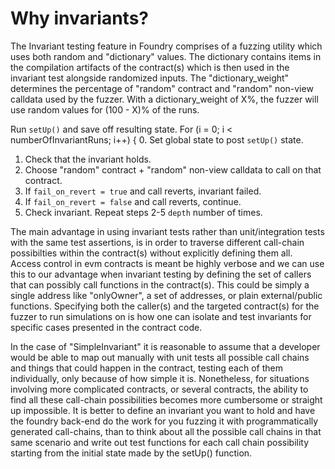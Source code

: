 # Why invariants?

The Invariant testing feature in Foundry comprises of a fuzzing utility which uses both random and "dictionary" values. The dictionary contains items in the compilation artifacts of the contract(s) which is then used in the invariant test alongside randomized inputs. The "dictionary_weight" determines the percentage of "random" contract and "random" non-view calldata used by the fuzzer. With a dictionary_weight of X%, the fuzzer will use random values for (100 - X)% of the runs.

Run `setUp()` and save off resulting state.
For (i = 0; i < numberOfInvariantRuns; i++) {
  0. Set global state to post `setUp()` state.
  1. Check that the invariant holds.
  2. Choose "random" contract + "random" non-view calldata to call on that contract.
  3. If `fail_on_revert = true` and call reverts, invariant failed.
  4. If `fail_on_revert = false` and call reverts, continue.
  5. Check invariant.
Repeat steps 2-5 `depth` number of times.

The main advantage in using invariant tests rather than unit/integration tests with the same test assertions, is in order to traverse different call-chain possibilties within the contract(s) without explicitly defining them all. Access control in evm contracts is meant be highly verbose and we can use this to our advantage when invariant testing by defining the set of callers that can possibly call functions in the contract(s). This could be simply a single address like "onlyOwner", a set of addresses, or plain external/public functions. Specifying both the caller(s) and the targeted contract(s) for the fuzzer to run simulations on is how one can isolate and test invariants for specific cases presented in the contract code.

In the case of "SimpleInvariant" it is reasonable to assume that a developer would be able to map out manually with unit tests all possible call chains and things that could happen in the contract, testing each of them individually, only because of how simple it is. Nonetheless, for situations involving more complicated contracts, or several contracts, the ability to find all these call-chain possibilities becomes more cumbersome or straight up impossible. It is better to define an invariant you want to hold and have the foundry back-end do the work for you fuzzing it with programmatically generated call-chains, than to think about all the possible call chains in that same scenario and write out test functions for each call chain possibility starting from the initial state made by the setUp() function.
